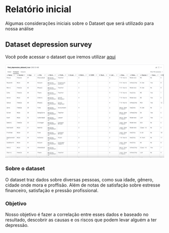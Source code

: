 # Relatório inicial 
Algumas considerações iniciais sobre o Dataset que será utilizado para nossa análise
## Dataset depression survey
Você pode acessar o dataset que iremos utilizar [aqui](https://www.kaggle.com/datasets/sumansharmadataworld/depression-surveydataset-for-analysis) 

![Imagem do Dataset](./src/print-dataset.png)

### Sobre o dataset
O dataset traz dados sobre diversas pessoas, como sua idade, gênero, cidade onde mora e proffisão. Além de notas de satisfação sobre estresse financeiro, satisfação e pressão profissional. 

### Objetivo
Nosso objetivo é fazer a correlação entre esses dados e baseado no resultado, descobrir as causas e os riscos que podem levar alguém a ter depressão. 

